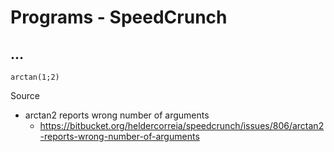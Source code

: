 # Programs - SpeedCrunch

## ...

```
arctan(1;2)
```

Source

* arctan2 reports wrong number of arguments
  * https://bitbucket.org/heldercorreia/speedcrunch/issues/806/arctan2-reports-wrong-number-of-arguments